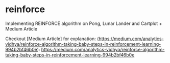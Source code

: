 # reinforce
Implementing REINFORCE algorithm on Pong, Lunar Lander and Cartplot + Medium Article


Checkout [Medium Article]  for explanation: (https://medium.com/analytics-vidhya/reinforce-algorithm-taking-baby-steps-in-reinforcement-learning-994b2bf46b0e): https://medium.com/analytics-vidhya/reinforce-algorithm-taking-baby-steps-in-reinforcement-learning-994b2bf46b0e


